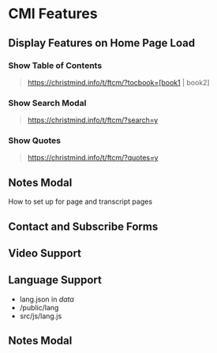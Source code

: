 # CMI Features

## Display Features on Home Page Load

### Show Table of Contents

> https://christmind.info/t/ftcm/?tocbook=[book1 | book2]

### Show Search Modal

> https://christmind.info/t/ftcm/?search=y

### Show Quotes

> https://christmind.info/t/ftcm/?quotes=y

## Notes Modal

How to set up for page and transcript pages

## Contact and Subscribe Forms

## Video Support

## Language Support

* lang.json in _data_
* /public/lang
* src/js/lang.js

## Notes Modal

